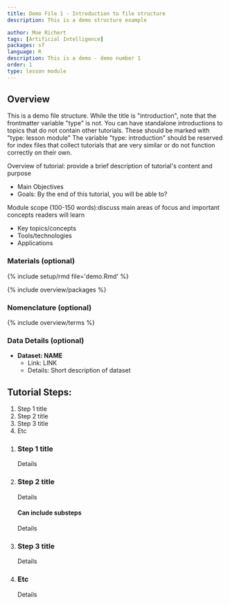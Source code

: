 ```yaml
---
title: Demo File 1 - Introduction to file structure
description: This is a demo structure example

author: Moe Richert
tags: [Artificial Intelligence]
packages: sf
language: R
description: This is a demo - demo number 1
order: 1
type: lesson module
---
```


## Overview

This is a demo file structure.  While the title is "introduction", note that the frontmatter variable "type" is not.
You can have standalone introductions to topics that do not contain other tutorials.  These should be marked with "type: lesson module"
The variable "type: introduction" should be reserved for index files that collect tutorials that are very similar or do not function correctly on their own.

Overview of tutorial: provide a brief description of tutorial's content and purpose 
 * Main Objectives  
 * Goals:  By the end of this tutorial, you will be able to? 

Module scope (100-150 words):discuss main areas of focus and important concepts readers will learn 
 * Key topics/concepts 
 * Tools/technologies 
 * Applications 

### Materials (optional)

{% include setup/rmd file='demo.Rmd' %}

{% include overview/packages %}

### Nomenclature (optional)

{% include overview/terms %}

### Data Details (optional)

* **Dataset: NAME**
  * Link: LINK
  * Details: Short description of dataset

## Tutorial Steps:
1. Step 1 title
1. Step 2 title 
1. Step 3 title 
1. Etc

<ol class="usa-process-list">
<li class="usa-process-list__item"  markdown='1'>  

### Step 1 title

Details

</li>
<li class="usa-process-list__item"  markdown='1'>  

### Step 2 title 

Details

#### Can include substeps

Details

</li>
<li class="usa-process-list__item"  markdown='1'>  

### Step 3 title 

Details

</li>
<li class="usa-process-list__item"  markdown='1'>  

### Etc

Details

</li>
</ol>